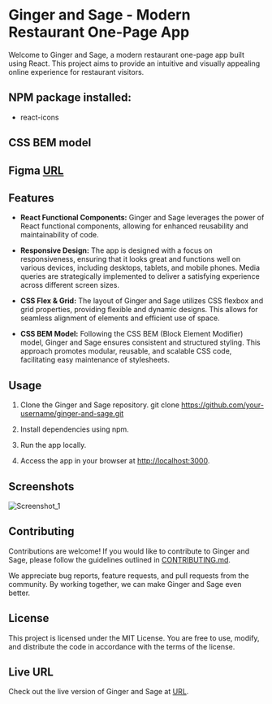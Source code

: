 # Ginger and Sage - Modern Restaurant One-Page App

Welcome to Ginger and Sage, a modern restaurant one-page app built using React. This project aims to provide an intuitive and visually appealing online experience for restaurant visitors.

## NPM package installed:
- react-icons

## CSS BEM model
## Figma [URL](https://ui8.net/)

## Features

- **React Functional Components:** Ginger and Sage leverages the power of React functional components, allowing for enhanced reusability and maintainability of code.

- **Responsive Design:** The app is designed with a focus on responsiveness, ensuring that it looks great and functions well on various devices, including desktops, tablets, and mobile phones. Media queries are strategically implemented to deliver a satisfying experience across different screen sizes.

- **CSS Flex & Grid:** The layout of Ginger and Sage utilizes CSS flexbox and grid properties, providing flexible and dynamic designs. This allows for seamless alignment of elements and efficient use of space.

- **CSS BEM Model:** Following the CSS BEM (Block Element Modifier) model, Ginger and Sage ensures consistent and structured styling. This approach promotes modular, reusable, and scalable CSS code, facilitating easy maintenance of stylesheets.

## Usage

1. Clone the Ginger and Sage repository.
git clone https://github.com/your-username/ginger-and-sage.git

2. Install dependencies using npm.
3. Run the app locally.
4. Access the app in your browser at [http://localhost:3000](http://localhost:3000).

## Screenshots

![Screenshot_1](https://github.com/RazelRaz/ginger-and-sage/assets/48205844/fd2ec946-b7c2-4558-81b6-54cd9b98e8fd)


## Contributing

Contributions are welcome! If you would like to contribute to Ginger and Sage, please follow the guidelines outlined in [CONTRIBUTING.md](CONTRIBUTING.md).

We appreciate bug reports, feature requests, and pull requests from the community. By working together, we can make Ginger and Sage even better.


## License
This project is licensed under the MIT License. You are free to use, modify, and distribute the code in accordance with the terms of the license.



## Live URL

Check out the live version of Ginger and Sage at [URL](https://fanciful-froyo-3403c0.netlify.app/).


